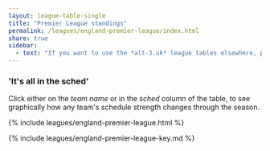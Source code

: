 ```yaml
---
layout: league-table-single
title: "Premier League standings"
permalink: /leagues/england-premier-league/index.html
share: true
sidebar:
  - text: "If you want to use the *alt-3.uk* league tables elsewhere, please be sure to read the [License and Disclaimer](/about/license) page first."
---
```


### 'It's all in the sched'

Click either on the *team name* or in the *sched* column of the table,
to see graphically how any team's schedule strength changes through the season.


{% include leagues/england-premier-league.html %}

{% include leagues/england-premier-league-key.md %}



